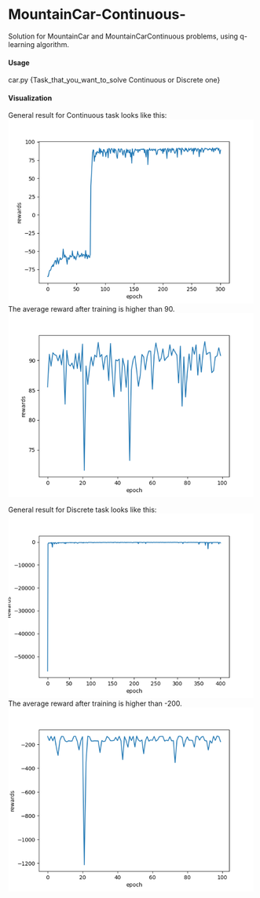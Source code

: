 # MountainCar-Continuous-
Solution for MountainCar and MountainCarContinuous problems, using q-learning algorithm.  
#### Usage  
car.py {Task_that_you_want_to_solve Continuous or Discrete one} 
#### Visualization
General result for Continuous task looks like this:  
<img src="images/Continuous.png" width="500">  
The average reward after training is higher than 90.  
<img src="images/Continuous_last100.png" width="500">

General result for Discrete task looks like this:  
<img src="images/Discrete.png" width="500">  
The average reward after training is higher than -200.  
<img src="images/Discrete_last100.png" width="500">
